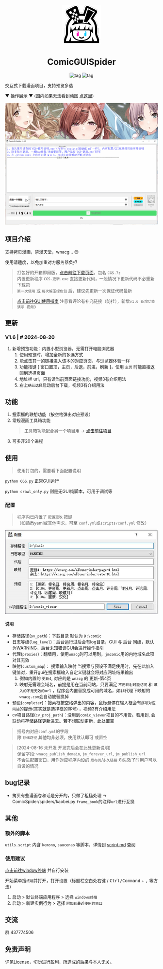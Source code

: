 <div align="center">
  <a href="https://github.com/jasoneri/ComicSpider" target="_blank">
    <img src="assets/icon.png" alt="logo">
  </a>
  <h1 id="koishi">ComicGUISpider</h1>
  <img src="https://img.shields.io/badge/Python-3.12%2B-brightgreen.svg?style=social" alt="tag">
  <img src="https://img.shields.io/badge/Mode-GUI+Scrapy-blue.svg?colorA=abcdef" alt="tag">
</div>

交互式下载漫画项目，支持预览多选

▼ 操作展示 ▼ (国内如果无法看到动图 [点这里](https://jsd.cdn.zzko.cn/gh/jasoneri/imgur@main/CGS/CGS-preview-usage.gif))

![](https://raw.githubusercontent.com/jasoneri/imgur/main/CGS/CGS-preview-usage.gif)

## 项目介绍

支持拷贝漫画，禁漫天堂，wnacg .. 😊

使用请适度，以免加重对方服务器负担

> 打包好的开箱即用版，[点击前往下载页面](https://github.com/jasoneri/ComicGUISpider/releases)，包名 `CGS.7z` <br>
> 内置更新程序 `CGS-更新.exe` 直接更新代码，一般情况下更新代码不必重新下载包<br>
> `第一次使用` 或 `每次解压绿色包` 后，建议先更新一次保证代码最新

> [点击前往GUI使用指南](https://www.veed.io/view/zh-CN/688ae765-2bfb-4deb-9495-32b24a273373?panel=comments)
> 注意看评论有补充链接（防挂），新增`v1.6 新增功能演示 视频3`

## 更新

### V1.6 | # 2024-08-20

1. 新增预览功能：内置小型浏览器，无需打开电脑浏览器 <br>
    1. 使用预览时，增加全新的多选方式
    2. 能点击其一的链接进入该本的对应页面，与浏览器体验一样
    3. 功能按键 [ 窗口置顶，主页，后退，前进，刷新 ]，使用 `主页` 时能直接返回到选择页面
   4. 地址栏 url，只有读当前页面链接功能，视频3有介绍用法
   5. 右上`确认选择`启动后台下载，视频3有介绍用法

## 功能

1. 搜索框的联想功能（按空格弹出对应预设）
2. 常规漫画工具箱功能
   > 工具箱功能配合另一个项目用 -> [点击前往项目](https://github.com/jasoneri/comic_viewer)
3. 可多开20个进程

## 使用

> 使用打包的，需要看下面配置说明

`python CGS.py` 正常GUI运行

`python crawl_only.py` 则是无GUI纯脚本，可用于调试等

### 配置

> 程序内已内置了 `配置更改` 按键<br>
> （如熟悉yaml或其他需求，可至 `conf.yml`或`scripts/conf.yml` 修改）

![](assets/conf_usage.jpg)

#### 说明

+ 存储路径(`sv_path`)：下载目录 默认为 `D:\comic`
+ 日志等级(`log_level`)：后台运行过后会有log目录，GUI 与 后台 同级，默认为WARNING，后台未知错误GUI会进行操作指引
+ 代理(`proxies`)：翻墙用，使用`wnacg`时可以用到，`jmcomic`用的内地域名此项对其无效
+ 映射(`custom_map`)： 搜索输入映射 当搜索与预设不满足使用时，先在此加入键值对，重开gui在搜索框输入自定义键就会将对应网址结果输出
    1. 例如内置的 `更新4`, 对应的是 `wnacg` 的 更新-第4页
  2. 映射无需理会域名，前提是用在当前网站，只要满足 `不用映射时能访问` 和 `填入的不是无效的url`
     ，程序会内置替换成可用的域名，如非代理下映射的`wnacg.com`会自动被替换掉
+ 预设(`completer`)：搜索框按<kbd>空格</kbd>弹出的内容，鼠标悬停在输入框会有`序号对应网站`的提示(其实就是选择框的序号)
  ，视频3有介绍用法
+ cv项目路径(`cv_proj_path`)：没用到`comic_viewer`项目的不用管。若用到, 会联动将存储路径更新进去。若不想联动更新，此处置空

> 括号内对应`conf.yml`的字段<br>
> 除 `存储路径` 其他均非必须，使用默认即可 或置空

> [2024-08-16 未开发 开发完后会在此处更新说明]<br>
> 保留字段: `wnacg_publish_domain`, `jm_forever_url`, `jm_publish_url`<br>
> 不会进配置窗口，用作对应程序内设的 `发布页`/`永久链接` 均失效了时用户可以自设的情况

## bug记录

+ 拷贝有些漫画卷和话是分开的，只做了粗糙处理 -> ComicSpider/spiders/kaobei.py `frame_book`的注释`url`进行互换

## 其他

### 额外的脚本

`utils.script` 内含 `kemono`, `saucenao` 等脚本，详情到 [script.md](utils/script/script.md) 查阅

### 使用建议

[点击前往window终端](https://apps.microsoft.com/detail/9N0DX20HK701?launch=true&mode=full&hl=zh-cn&gl=cn&ocid=bingwebsearch)
并自行安装

开始菜单搜`终端`并打开，打开设置（标题栏空白处右键 / <kbd>Ctrl/Command</kbd> + <kbd>,</kbd> 等方法）<br>

1. 启动 > 默认终端应用程序 > 选择 `windows终端`<br>
2. 启动 > 新建实例行为 > 选择 `附加到最近使用的窗口`

## 交流

群 437774506

## 免责声明

详见[License](LICENSE)，切勿进行盈利，所造成的后果与本人无关。
